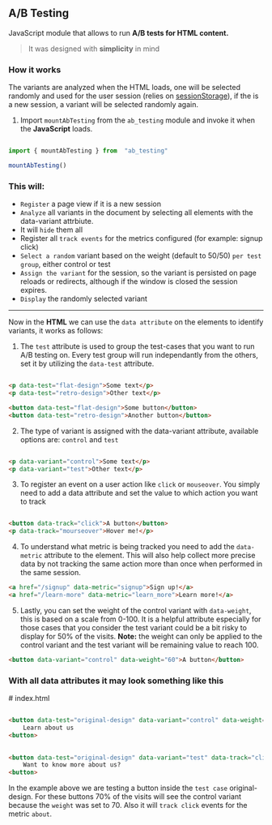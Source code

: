 
## A/B Testing

  

JavaScript module that allows to run **A/B tests for HTML content.**

  

> It was designed with **simplicity** in mind

  

### How it works

The variants are analyzed when the HTML loads, one will be selected randomly and used for the user session (relies on [sessionStorage](https://developer.mozilla.org/en-US/docs/Web/API/Window/sessionStorage)), if the is a new session, a variant will be selected randomly again.
  

1. Import `mountAbTesting` from the `ab_testing` module and invoke it when the **JavaScript** loads.

```javascript

import { mountAbTesting } from  "ab_testing"

mountAbTesting()

```

### This will:
* `Register` a page view if it is a new session
* `Analyze` all variants in the document by selecting all elements with the data-variant attrbiute.
* It will `hide` them all
* Register all `track events` for the metrics configured (for example: signup click)
* `Select a random` variant based on the weight (default to 50/50) `per test group`, either control or test
* `Assign the variant` for the session, so the variant is persisted on page reloads or redirects, although if the window is closed the session expires.
* `Display` the randomly selected variant

---


Now in the **HTML** we can use the `data attribute` on the elements to identify variants, it works as follows:

  

1. The `test` attribute is used to group the test-cases that you want to run A/B testing on. Every test group will run independantly from the others, set it by utilizing the `data-test` attribute.

```html

<p data-test="flat-design">Some text</p>
<p data-test="retro-design">Other text</p>

<button data-test="flat-design">Some button</button>
<button data-test="retro-design">Another button</button>

```

2. The type of variant is assigned with the data-variant attribute, available options are: `control` and `test`

```html

<p data-variant="control">Some text</p>
<p data-variant="test">Other text</p>

```

3. To register an event on a user action like `click` or `mouseover`. You simply need to add a data attribute and set the value to which action you want to track

```html

<button data-track="click">A button</button>
<p data-track="mourseover">Hover me!</p>

```
4. To understand what metric is being tracked you need to add the `data-metric` attribute to the element. This will also help collect more precise data by not tracking the same action more than once when performed in the same session.

```html
<a href="/signup" data-metric="signup">Sign up!</a>
<a href="/learn-more" data-metric="learn_more">Learn more!</a>
```
  
5. Lastly, you can set the weight of the control variant with `data-weight`, this is based on a scale from 0-100. It is a helpful attribute especially for those cases that you consider the test variant could be a bit risky to display for 50% of the visits. 
**Note:** the weight can only be applied to the control variant and the test variant will be remaining value to reach 100.

```html
<button data-variant="control" data-weight="60">A button</button>
```

### With all data attributes it may look something like this

  

\# index.html

```html

<button data-test="original-design" data-variant="control" data-weight="70" data-track="click" data-metric="about" class="control-button">
	Learn about us
<button>

  
<button data-test="original-design" data-variant="test" data-track="click" data-metric="about" class="test-button">
	Want to know more about us?
<button>

```

In the example above we are testing a button inside the `test case` original-design. For these buttons 70% of the visits will see the control variant because the `weight` was set to 70. Also it will `track click` events for the metric `about`.